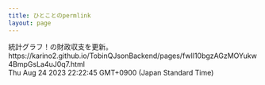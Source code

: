 ```yaml
---
title: ひとことのpermlink
layout: page
---
```

<div class="box" dt="1692883365015">
  統計グラフ！の財政収支を更新。 https://karino2.github.io/TobinQJsonBackend/pages/fwIl10bgzAGzMOYukw4BmpGsLa4uJ0q7.html
  <div class="content is-small">Thu Aug 24 2023 22:22:45 GMT+0900 (Japan Standard Time)</div>
</div>